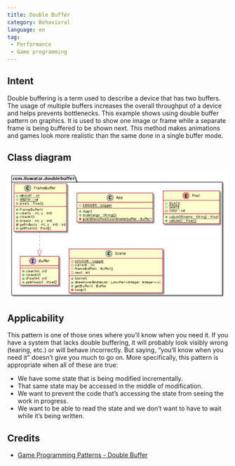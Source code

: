 ```yaml
---  
title: Double Buffer 
category: Behavioral
language: en
tag:  
 - Performance
 - Game programming  
---  
```

  
## Intent  
Double buffering is a term used to describe a device that has two buffers. The usage of multiple buffers increases the overall throughput of a device and helps prevents bottlenecks. This example shows using double buffer pattern on graphics. It is used to show one image or frame while a separate frame is being buffered to be shown next. This method makes animations and games look more realistic than the same done in a single buffer mode.   

## Class diagram
![alt text](./etc/double-buffer.urm.png "Double Buffer pattern class diagram")

## Applicability  
This pattern is one of those ones where you’ll know when you need it. If you have a system that lacks double buffering, it will probably look visibly wrong (tearing, etc.) or will behave incorrectly. But saying, “you’ll know when you need it” doesn’t give you much to go on. More specifically, this pattern is appropriate when all of these are true:

- We have some state that is being modified incrementally.
- That same state may be accessed in the middle of modification.
- We want to prevent the code that’s accessing the state from seeing the work in progress.
- We want to be able to read the state and we don’t want to have to wait while it’s being written. 

## Credits  
  
* [Game Programming Patterns - Double Buffer](http://gameprogrammingpatterns.com/double-buffer.html)
